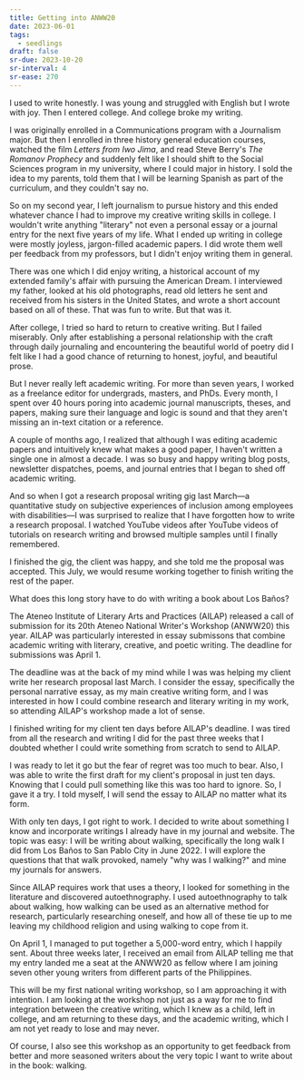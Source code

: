 ```yaml
---
title: Getting into ANWW20
date: 2023-06-01
tags:
  - seedlings
draft: false
sr-due: 2023-10-20
sr-interval: 4
sr-ease: 270
---
```

I used to write honestly. I was young and struggled with English but I wrote with joy. Then I entered college. And college broke my writing.

I was originally enrolled in a Communications program with a Journalism major. But then I enrolled in three history general education courses, watched the film _Letters from Iwo Jima_, and read Steve Berry's _The Romanov Prophecy_ and suddenly felt like I should shift to the Social Sciences program in my university, where I could major in history. I sold the idea to my parents, told them that I will be learning Spanish as part of the curriculum, and they couldn't say no.

So on my second year, I left journalism to pursue history and this ended whatever chance I had to improve my creative writing skills in college. I wouldn't write anything "literary" not even a personal essay or a journal entry for the next five years of my life. What I ended up writing in college were mostly joyless, jargon-filled academic papers. I did wrote them well per feedback from my professors, but I didn't enjoy writing them in general.

There was one which I did enjoy writing, a historical account of my extended family's affair with pursuing the American Dream. I interviewed my father, looked at his old photographs, read old letters he sent and received from his sisters in the United States, and wrote a short account based on all of these. That was fun to write. But that was it.

After college, I tried so hard to return to creative writing. But I failed miserably. Only after establishing a personal relationship with the craft through daily journaling and encountering the beautiful world of poetry did I felt like I had a good chance of returning to honest, joyful, and beautiful prose.

But I never really left academic writing. For more than seven years, I worked as a freelance editor for undergrads, masters, and PhDs. Every month, I spent over 40 hours poring into academic journal manuscripts, theses, and papers, making sure their language and logic is sound and that they aren't missing an in-text citation or a reference.

A couple of months ago, I realized that although I was editing academic papers and intuitively knew what makes a good paper, I haven't written a single one in almost a decade. I was so busy and happy writing blog posts, newsletter dispatches, poems, and journal entries that I began to shed off academic writing.

And so when I got a research proposal writing gig last March—a quantitative study on subjective experiences of inclusion among employees with disabilities—I was surprised to realize that I have forgotten how to write a research proposal. I watched YouTube videos after YouTube videos of tutorials on research writing and browsed multiple samples until I finally remembered.

I finished the gig, the client was happy, and she told me the proposal was accepted. This July, we would resume working together to finish writing the rest of the paper.

What does this long story have to do with writing a book about Los Baños?

The Ateneo Institute of Literary Arts and Practices (AILAP) released a call of submission for its 20th Ateneo National Writer's Workshop (ANWW20) this year. AILAP was particularly interested in essay submissons that combine academic writing with literary, creative, and poetic writing. The deadline for submissions was April 1.

The deadline was at the back of my mind while I was was helping my client write her research proposal last March. I consider the essay, specifically the personal narrative essay, as my main creative writing form, and I was interested in how I could combine research and literary writing in my work, so attending AILAP's workshop made a lot of sense.

I finished writing for my client ten days before AILAP's deadline. I was tired from all the research and writing I did for the past three weeks that I doubted whether I could write something from scratch to send to AILAP.

I was ready to let it go but the fear of regret was too much to bear. Also, I was able to write the first draft for my client's proposal in just ten days. Knowing that I could pull something like this was too hard to ignore. So, I gave it a try. I told myself, I will send the essay to AILAP no matter what its form.

With only ten days, I got right to work. I decided to write about something I know and incorporate writings I already have in my journal and website. The topic was easy: I will be writing about walking, specifically the long walk I did from Los Baños to San Pablo City in June 2022. I will explore the questions that that walk provoked, namely "why was I walking?" and mine my journals for answers.

Since AILAP requires work that uses a theory, I looked for something in the literature and discovered autoethnography. I used autoethnography to talk about walking, how walking can be used as an alternative method for research, particularly researching oneself, and how all of these tie up to me leaving my childhood religion and using walking to cope from it.

On April 1, I managed to put together a 5,000-word entry, which I happily sent. About three weeks later, I received an email from AILAP telling me that my entry landed me a seat at the ANWW20 as fellow where I am joining seven other young writers from different parts of the Philippines.

This will be my first national writing workshop, so I am approaching it with intention. I am looking at the workshop not just as a way for me to find integration between the creative writing, which I knew as a child, left in college, and am returning to these days, and the academic writing, which I am not yet ready to lose and may never.

Of course, I also see this workshop as an opportunity to get feedback from better and more seasoned writers about the very topic I want to write about in the book: walking.